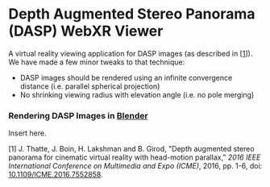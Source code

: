# Depth Augmented Stereo Panorama (DASP) WebXR Viewer

A virtual reality viewing application for DASP images (as described in [[1](https://doi.org/10.1109/ICME.2016.7552858)]). We have made a few minor tweaks to that technique:

* DASP images should be rendered using an infinite convergence distance (i.e. parallel spherical projection)
* No shrinking viewing radius with elevation angle (i.e. no pole merging)

### Rendering DASP Images in [Blender](https://www.blender.org/)

Insert here.

[1] J. Thatte, J. Boin, H. Lakshman and B. Girod, "Depth augmented stereo panorama for cinematic virtual reality with head-motion parallax," *2016 IEEE International Conference on Multimedia and Expo (ICME)*, 2016, pp. 1-6, doi: [10.1109/ICME.2016.7552858](https://doi.org/10.1109/ICME.2016.7552858).
